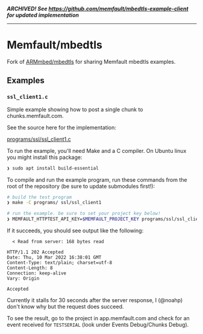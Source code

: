 _**ARCHIVED! See https://github.com/memfault/mbedtls-example-client for updated
implementation**_

---

# Memfault/mbedtls

Fork of [ARMmbed/mbedtls](https://github.com/ARMmbed/mbedtls) for sharing
Memfault mbedtls examples.

## Examples

### `ssl_client1.c`

Simple example showing how to post a single chunk to chunks.memfault.com.

See the source here for the implementation:

[programs/ssl/ssl_client1.c](programs/ssl/ssl_client1.c)

To run the example, you'll need Make and a C compiler. On Ubuntu linux you might
install this package:

```bash
❯ sudo apt install build-essential
```

To compile and run the example program, run these commands from the root of the
repository (be sure to update submodules first!):

```bash
# build the test program
❯ make -C programs/ ssl/ssl_client1

# run the example. be sure to set your project key below!
❯ MEMFAULT_HTTPTEST_API_KEY=$MEMFAULT_PROJECT_KEY programs/ssl/ssl_client1
```

If it succeeds, you should see output like the following:

```plaintext
  < Read from server: 168 bytes read

HTTP/1.1 202 Accepted
Date: Thu, 10 Mar 2022 16:38:01 GMT
Content-Type: text/plain; charset=utf-8
Content-Length: 8
Connection: keep-alive
Vary: Origin

Accepted
```

Currently it stalls for 30 seconds after the server response, I (@noahp) don't
know why but the request does succeed.

To see the result, go to the project in app.memfault.com and check for an event
received for `TESTSERIAL` (look under Events Debug/Chunks Debug).
